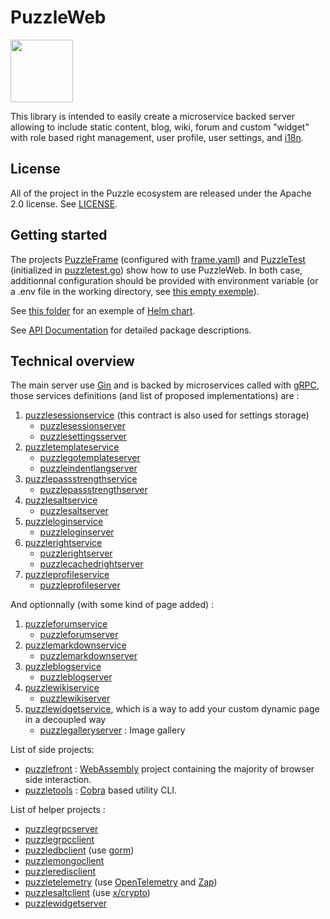 # PuzzleWeb

<img src="https://github.com/dvaumoron/puzzleweb/raw/main/defaultData/static/images/puzzlelogo.jpg" width="100">

This library is intended to easily create a microservice backed server allowing to include static content, blog, wiki, forum and custom "widget" with role based right management, user profile, user settings, and [i18n](https://www.w3.org/International/questions/qa-i18n.en#i18n).

## License

All of the project in the Puzzle ecosystem are released under the Apache 2.0 license. See [LICENSE](LICENSE).

## Getting started

The projects [PuzzleFrame](https://github.com/dvaumoron/puzzleframe) (configured with [frame.yaml](https://github.com/dvaumoron/puzzleframe/blob/main/frame.yaml)) and [PuzzleTest](https://github.com/dvaumoron/puzzletest) (initialized in [puzzletest.go](https://github.com/dvaumoron/puzzletest/blob/main/puzzletest.go)) show how to use PuzzleWeb. In both case, additionnal configuration should be provided with environment variable (or a .env file in the working directory, see [this empty exemple](defaultData/.env)).

See [this folder](https://github.com/dvaumoron/puzzletest/tree/main/deploy/conf/helm) for an exemple of [Helm chart](https://helm.sh).

See [API Documentation](https://pkg.go.dev/github.com/dvaumoron/puzzleweb) for detailed package descriptions.

## Technical overview

The main server use [Gin](https://gin-gonic.com/) and is backed by microservices called with [gRPC](https://grpc.io/), those services definitions (and list of proposed implementations) are :
1. [puzzlesessionservice](https://github.com/dvaumoron/puzzlesessionservice) (this contract is also used for settings storage)
    - [puzzlesessionserver](https://github.com/dvaumoron/puzzlesessionserver)
    - [puzzlesettingsserver](https://github.com/dvaumoron/puzzlesettingsserver)
2. [puzzletemplateservice](https://github.com/dvaumoron/puzzletemplateservice)
    - [puzzlegotemplateserver](https://github.com/dvaumoron/puzzlegotemplateserver)
    - [puzzleindentlangserver](https://github.com/dvaumoron/puzzleindentlangserver)
3. [puzzlepassstrengthservice](https://github.com/dvaumoron/puzzlepassstrengthservice)
    - [puzzlepassstrengthserver](https://github.com/dvaumoron/puzzlepassstrengthserver)
4. [puzzlesaltservice](https://github.com/dvaumoron/puzzlesaltservice)
    - [puzzlesaltserver](https://github.com/dvaumoron/puzzlesaltserver)
5. [puzzleloginservice](https://github.com/dvaumoron/puzzleloginservice)
    - [puzzleloginserver](https://github.com/dvaumoron/puzzleloginserver)
6. [puzzlerightservice](https://github.com/dvaumoron/puzzlerightservice)
    - [puzzlerightserver](https://github.com/dvaumoron/puzzlerightserver)
    - [puzzlecachedrightserver](https://github.com/dvaumoron/puzzlecachedrightserver)
7. [puzzleprofileservice](https://github.com/dvaumoron/puzzleprofileservice)
    - [puzzleprofileserver](https://github.com/dvaumoron/puzzleprofileserver)

And optionnally (with some kind of page added) :
1. [puzzleforumservice](https://github.com/dvaumoron/puzzleforumservice)
    - [puzzleforumserver](https://github.com/dvaumoron/puzzleforumserver)
2. [puzzlemarkdownservice](https://github.com/dvaumoron/puzzlemarkdownservice)
    - [puzzlemarkdownserver](https://github.com/dvaumoron/puzzlemarkdownserver)
3. [puzzleblogservice](https://github.com/dvaumoron/puzzleblogservice)
    - [puzzleblogserver](https://github.com/dvaumoron/puzzleblogserver)
4. [puzzlewikiservice](https://github.com/dvaumoron/puzzlewikiservice)
    - [puzzlewikiserver](https://github.com/dvaumoron/puzzlewikiserver)
5. [puzzlewidgetservice](https://github.com/dvaumoron/puzzlewidgetservice), which is a way to add your custom dynamic page in a decoupled way
    - [puzzlegalleryserver](https://github.com/dvaumoron/puzzlegalleryserver) : Image gallery

List of side projects:
- [puzzlefront](https://github.com/dvaumoron/puzzlefront) : [WebAssembly](https://webassembly.org/) project containing the majority of browser side interaction.
- [puzzletools](https://github.com/dvaumoron/puzzletools) : [Cobra](https://cobra.dev/) based utility CLI.

List of helper projects :
- [puzzlegrpcserver](https://github.com/dvaumoron/puzzlegrpcserver)
- [puzzlegrpcclient](https://github.com/dvaumoron/puzzlegrpcclient)
- [puzzledbclient](https://github.com/dvaumoron/puzzledbclient) (use [gorm](https://gorm.io/))
- [puzzlemongoclient](https://github.com/dvaumoron/puzzlemongoclient)
- [puzzleredisclient](https://github.com/dvaumoron/puzzleredisclient)
- [puzzletelemetry](https://github.com/dvaumoron/puzzletelemetry) (use [OpenTelemetry](https://opentelemetry.io/) and [Zap](https://pkg.go.dev/go.uber.org/zap))
- [puzzlesaltclient](https://github.com/dvaumoron/puzzlesaltclient) (use [x/crypto](https://pkg.go.dev/golang.org/x/crypto))
- [puzzlewidgetserver](https://github.com/dvaumoron/puzzlewidgetserver)
